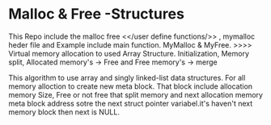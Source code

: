 # Malloc & Free -Structures
This Repo include the malloc free <</user define functions/>> , mymalloc heder file and Example include main function. MyMalloc &amp; MyFree. >>>> Virtual memory allocation to used Array Structure. Initialization, Memory split, Allocated memory's -> Free and Free memory's -> merge 

This algorithm to use array and singly linked-list data structures.
For all memory alloction to create new meta block.
That block include  allocation memory Size, Free or not free that split memory and next allocation memory meta block address sotre the next struct pointer variabel.it's haven't next memory block then next is NULL. 

